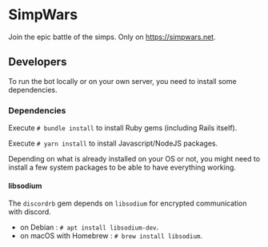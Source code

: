 # SimpWars

Join the epic battle of the simps. Only on https://simpwars.net.

## Developers

To run the bot locally or on your own server, you need to install some dependencies.

### Dependencies

Execute `# bundle install` to install Ruby gems (including Rails itself).

Execute `# yarn install` to install Javascript/NodeJS packages.

Depending on what is already installed on your OS or not, you might need to install a few system packages to be able to have everything working.

#### libsodium

The `discordrb` gem depends on `libsodium` for encrypted communication with discord.

* on Debian : `# apt install libsodium-dev`.
* on macOS with Homebrew : `# brew install libsodium`.
